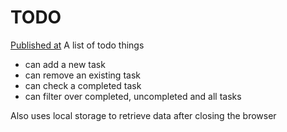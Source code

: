 # TODO
[Published at](https://wonderful-shirley-d7dd7f.netlify.app)
A list of todo things
- can add a new task
- can remove an existing task
- can check a completed task
- can filter over completed, uncompleted and all tasks  

Also uses local storage to retrieve data after closing the browser
